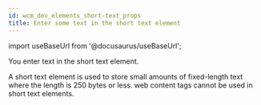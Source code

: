 ```yaml
---
id: wcm_dev_elements_short-text_props
title: Enter some text in the short text element
---
```

import useBaseUrl from '@docusaurus/useBaseUrl';



You enter text in the short text element.

A short text element is used to store small amounts of fixed-length text where the length is 250 bytes or less. web content tags cannot be used in short text elements.

